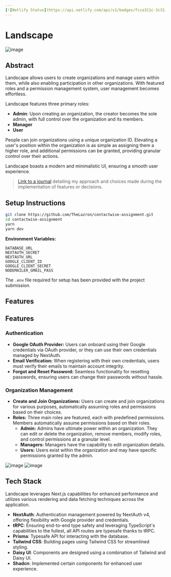 ```yaml
---
[![Netlify Status](https://api.netlify.com/api/v1/badges/fcca311c-3c31-4396-9b8e-1eac6b5365c6/deploy-status)](https://app.netlify.com/sites/landscp/deploys)
---
```


# Landscape
![image](https://github.com/TheLazron/contactwise-assignment/assets/72215253/ead834d6-7213-402a-8544-a5328a2ee600)


## Abstract

Landscape allows users to create organizations and manage users within them, while also enabling participation in other organizations. With featured roles and a permission management system, user management becomes effortless.

Landscape features three primary roles:

- **Admin**: Upon creating an organization, the creator becomes the sole admin, with full control over the organization and its members.
- **Manager**
- **User**

People can join organizations using a unique organization ID. Elevating a user's position within the organization is as simple as assigning them a higher role, and additional permissions can be granted, providing granular control over their actions.

Landscape boasts a modern and minimalistic UI, ensuring a smooth user experience.

> [Link to a journal](https://docs.google.com/document/d/1T78I1NM7Wtqmmh5Om7d4kXmUrdF8lw7QUdZCYBN6n5g/edit?usp=sharing) detailing my approach and choices made during the implementation of features or decisions.

## Setup Instructions

```bash
git clone https://github.com/TheLazron/contactwise-assignment.git
cd contactwise-assignment
yarn
yarn dev
```

**Environment Variables:**

```plaintext
DATABASE_URL
NEXTAUTH_SECRET
NEXTAUTH_URL
GOOGLE_CLIENT_ID
GOOGLE_CLIENT_SECRET
NODEMAILER_GMAIL_PASS
```

The `.env` file required for setup has been provided with the project submission.

## Features

## Features

### Authentication

- **Google OAuth Provider:** Users can onboard using their Google credentials via OAuth provider, or they can use their own credentials managed by NextAuth.
- **Email Verification:** When registering with their own credentials, users must verify their emails to maintain account integrity.
- **Forgot and Reset Password:** Seamless functionality for resetting passwords, ensuring users can change their passwords without hassle.

### Organization Management

- **Create and Join Organizations:** Users can create and join organizations for various purposes, automatically assuming roles and permissions based on their choices.
- **Roles:** Three main roles are featured, each with predefined permissions. Members automatically assume permissions based on their roles.
  - **Admin:** Admins have ultimate power within an organization. They can edit or delete the organization, remove members, modify roles, and control permissions at a granular level.
  - **Managers:** Managers have the capability to edit organization details.
  - **Users:** Users exist within the organization and may have specific permissions granted by the admin.

![image](https://github.com/TheLazron/contactwise-assignment/assets/72215253/2526f99d-9284-4547-b9c8-784262b7d158)
![image](https://github.com/TheLazron/contactwise-assignment/assets/72215253/3b844905-2dbb-4e0a-923b-a9c9792dadac)



## Tech Stack

Landscape leverages Next.js capabilities for enhanced performance and utilizes various rendering and data fetching techniques across the application.

- **NextAuth**: Authentication management powered by NextAuth v4, offering flexibility with Google provider and credentials.
- **tRPC**: Ensuring end-to-end type safety and leveraging TypeScript's capabilities to the fullest, all API routes are typesafe thanks to tRPC.
- **Prisma**: Typesafe API for interacting with the database.
- **Tailwind CSS**: Building pages using Tailwind CSS for streamlined styling.
- **Daisy UI**: Components are designed using a combination of Tailwind and Daisy UI.
- **Shadcn**: Implemented certain components for enhanced user experience.
